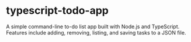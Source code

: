 # typescript-todo-app
A simple command-line to-do list app built with Node.js and TypeScript. Features include adding, removing, listing, and saving tasks to a JSON file.
